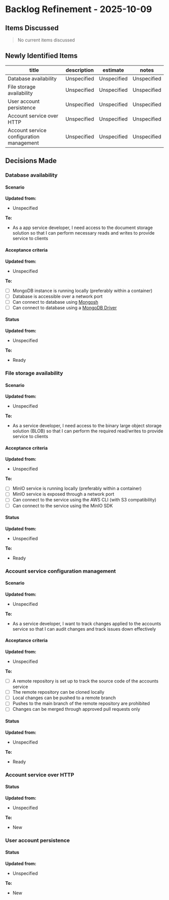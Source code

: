 # Backlog Refinement - 2025-10-09

## Items Discussed
<!-- Items currently in the backlog that were discussed in this meeting -->
> No current items discussed

## Newly Identified Items
<!-- Items that were added to the backlog during this meeting -->
| title | description | estimate | notes |
| ----- | ----------- | -------- | ----- |
| Database availability | Unspecified | Unspecified | Unspecified |
| File storage availability | Unspecified | Unspecified | Unspecified |
| User account persistence | Unspecified | Unspecified | Unspecified |
| Account service over HTTP | Unspecified | Unspecified | Unspecified |
| Account service configuration management | Unspecified | Unspecified | Unspecified |


## Decisions Made

### Database availability

#### Scenario

**Updated from:**

- Unspecified

**To:**

- As a app service developer, I need access to the document storage solution so that I can perform necessary reads and writes to provide service to clients

#### Acceptance criteria

**Updated from:**

- Unspecified

**To:**

- [ ] MongoDB instance is running locally (preferably within a container)
- [ ] Database is accessible over a network port
- [ ] Can connect to database using [Mongosh](https://www.mongodb.com/docs/mongodb-shell/)
- [ ] Can connect to database using a [MongoDB Driver](https://www.mongodb.com/docs/drivers/)

#### Status

**Updated from:**

- Unspecified

**To:**

- Ready

### File storage availability

#### Scenario

**Updated from:**

- Unspecified

**To:**

- As a service developer, I need access to the binary large object storage solution (BLOB) so that I can perform the required read/writes to provide service to clients

#### Acceptance criteria

**Updated from:**

- Unspecified

**To:**

- [ ] MinIO service is running locally (preferably within a container)
- [ ] MinIO service is exposed through a network port
- [ ] Can connect to the service using the AWS CLI (with S3 compatibility)
- [ ] Can connect to the service using the MinIO SDK

#### Status

**Updated from:**

- Unspecified

**To:**

- Ready

### Account service configuration management

#### Scenario

**Updated from:**

- Unspecified

**To:**

- As a service developer, I want to track changes applied to the accounts service so that I can audit changes and track issues down effectively

#### Acceptance criteria

**Updated from:**

- Unspecified

**To:**

- [ ] A remote repository is set up to track the source code of the accounts service
- [ ] The remote repository can be cloned locally
- [ ] Local changes can be pushed to a remote branch
- [ ] Pushes to the main branch of the remote repository are prohibited
- [ ] Changes can be merged through approved pull requests only

#### Status

**Updated from:**

- Unspecified

**To:**

- Ready

### Account service over HTTP

#### Status

**Updated from:**

- Unspecified

**To:**

- New

### User account persistence

#### Status

**Updated from:**

- Unspecified

**To:**

- New
<!-- Agreements about readiness, phrasing, acceptance criteria, or decomposition of backlog items discussed -->
<!-- Each item discussed in the meeting should have its dedicated subsection here -->

